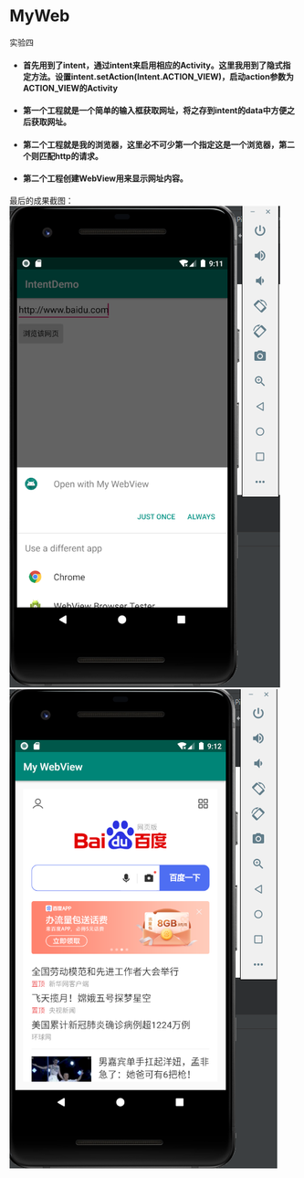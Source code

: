 # MyWeb
实验四
* #### 首先用到了intent，通过intent来启用相应的Activity。这里我用到了隐式指定方法。设置intent.setAction(Intent.ACTION_VIEW)，启动action参数为ACTION_VIEW的Activity<br>
* #### 第一个工程就是一个简单的输入框获取网址，将之存到intent的data中方便之后获取网址。<br>
* #### 第二个工程就是我的浏览器，这里必不可少<category android:name="android.intent.category.BROWSABLE"/><data android:scheme="http" />第一个指定这是一个浏览器，第二个则匹配http的请求。<br>
* #### 第二个工程创建WebView用来显示网址内容。<br>
最后的成果截图：<br>
![mage text](https://github.com/IYuanM/MyWeb/blob/main/pictures/1.PNG)<br>
![mage text](https://github.com/IYuanM/MyWeb/blob/main/pictures/2.PNG)<br>
